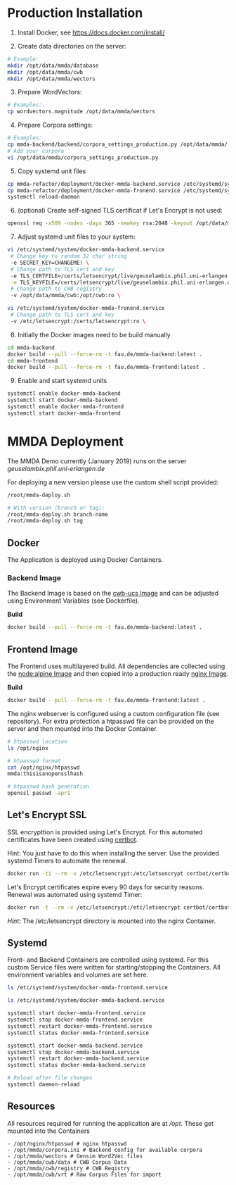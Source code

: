 # Production Installation

1. Install Docker, see https://docs.docker.com/install/

2. Create data directories on the server:

```bash
# Example:
mkdir /opt/data/mmda/database
mkdir /opt/data/mmda/cwb
mkdir /opt/data/mmda/wectors
```

3. Prepare WordVectors:

```bash
# Examples:
cp wordvectors.magnitude /opt/data/mmda/wectors
```

4. Prepare Corpora settings:

```bash
# Examples:
cp mmda-backend/backend/corpora_settings_production.py /opt/data/mmda/
# Add your corpora
vi /opt/data/mmda/corpora_settings_production.py
```

5. Copy systemd unit files

```bash
cp mmda-refactor/deployment/docker-mmda-backend.service /etc/systemd/system/
cp mmda-refactor/deployment/docker-mmda-fronend.service /etc/systemd/system/
systemctl reload-daemon
```

6. (optional) Create self-signed TLS certificat if Let's Encrypt is not used:

```bash
openssl req -x509 -nodes -days 365 -newkey rsa:2048 -keyout /opt/data/mmda/cert.key -out /opt/data/mmda/cert.crt
```

7. Adjust systemd unit files to your system:

```bash
vi /etc/systemd/system/docker-mmda-backend.service
 # Change key to random 32 char string
 -e SECRET_KEY=CHANGEME! \
 # Change path to TLS cert and key
 -e TLS_CERTFILE=/certs/letsencrypt/live/geuselambix.phil.uni-erlangen.de/fullchain.pem \
 -e TLS_KEYFILE=/certs/letsencrypt/live/geuselambix.phil.uni-erlangen.de/privkey.pem \
 # Change path to CWB registry
 -v /opt/data/mmda/cwb:/opt/cwb:ro \

vi /etc/systemd/system/docker-mmda-fronend.service
 # Change path to TLS cert and key
 -v /etc/letsencrypt:/certs/letsencrypt:ro \
```

8. Initially the Docker images need to be build manually

```bash
cd mmda-backend
docker build --pull --force-rm -t fau.de/mmda-backend:latest .
cd mmda-frontend
docker build --pull --force-rm -t fau.de/mmda-frontend:latest .
```

9. Enable and start systemd units

```bash
systemctl enable docker-mmda-backend
systemctl start docker-mmda-backend
systemctl enable docker-mmda-frontend
systemctl start docker-mmda-frontend
```

# MMDA Deployment

The MMDA Demo currently (January 2019) runs on the server *geuselambix.phil.uni-erlangen.de*

For deploying a new version please use the custom shell script provided:

```bash
/root/mmda-deploy.sh

# With version (branch or tag):
/root/mmda-deploy.sh branch-name
/root/mmda-deploy.sh tag
```

## Docker

The Application is deployed using Docker Containers.

### Backend Image

The Backend Image is based on the [cwb-ucs Image](https://hub.docker.com/r/martialblog/docker-corpus-tool/) and can be adjusted using Environment Variables (see Dockerfile).

**Build**

```bash
docker build --pull --force-rm -t fau.de/mmda-backend:latest .
```

## Frontend Image

The Frontend uses multilayered build. All dependencies are collected using the [node:alpine Image](https://hub.docker.com/_/node/) and then copied into a production ready [nginx Image](https://hub.docker.com/_/nginx/).

**Build**

```bash
docker build --pull --force-rm -t fau.de/mmda-frontend:latest .
```

The nginx webserver is configured using a custom configuration file (see repository). For extra protection a htpasswd file can be provided on the server and then mounted into the Docker Container.

```bash
# htpasswd location
ls /opt/nginx

# htpasswd format
cat /opt/nginx/htpasswd
mmda:thisisanopensslhash

# htpasswd hash generation
openssl passwd -apr1
```

## Let's Encrypt SSL

SSL encrypttion is provided using Let's Encrypt. For this automated certificates have been created using [certbot](https://hub.docker.com/r/certbot/certbot/).

Hint: You just have to do this when installing the server. Use the provided systemd Timers to automate the renewal.

```bash
docker run -ti --rm -v /etc/letsencrypt:/etc/letsencrypt certbot/certbot certonly --webroot -w /etc/letsencrypt -d geuselambix.phil.uni-erlangen.de
```

Let's Encrypt certificates expire every 90 days for security reasons. Renewal was automated using systemd Timer:

```bash
docker run -t --rm -v /etc/letsencrypt:/etc/letsencrypt certbot/certbot renew --webroot -w /etc/letsencrypt
```

*Hint:* The /etc/letsencrypt directory is mounted into the nginx Container.

## Systemd

Front- and Backend Containers are controlled using systemd. For this custom Service files were written for starting/stopping the Containers. All environment variables and volumes are set here.

```bash
ls /etc/systemd/system/docker-mmda-frontend.service

ls /etc/systemd/system/docker-mmda-backend.service
```

```bash
systemctl start docker-mmda-frontend.service
systemctl stop docker-mmda-frontend.service
systemctl restart docker-mmda-frontend.service
systemctl status docker-mmda-frontend.service

systemctl start docker-mmda-backend.service
systemctl stop docker-mmda-backend.service
systemctl restart docker-mmda-backend.service
systemctl status docker-mmda-backend.service

# Reload after file changes
systemctl daemon-reload
```

## Resources

All resources required for running the application are at */opt*. These get mounted into the Containers

    - /opt/nginx/htpasswd # nginx htpasswd
    - /opt/mmda/corpora.ini # Backend config for available corpora
    - /opt/mmda/wectors # Gensim Word2Vec files
    - /opt/mmda/cwb/data # CWB Corpus Data
    - /opt/mmda/cwb/registry # CWB Registry
    - /opt/mmda/cwb/vrt # Raw Corpus Files for import
